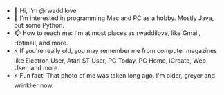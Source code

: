 - 👋 Hi, I’m @rwaddilove
- 👀 I’m interested in programming Mac and PC as a hobby. Mostly Java, but some Python.
- 📫 How to reach me: I'm at most places as rwaddilove, like Gmail, Hotmail, and more.
- ⚡ If you're really old, you may remember me from computer magazines like Electron User, Atari ST User, PC Today, PC Home, iCreate, Web User, and more.
- ⚡ Fun fact: That photo of me was taken long ago. I'm older, greyer and wrinklier now.

<!---
rwaddilove/rwaddilove is a ✨ special ✨ repository because its `README.md` (this file) appears on your GitHub profile.
You can click the Preview link to take a look at your changes.
--->
